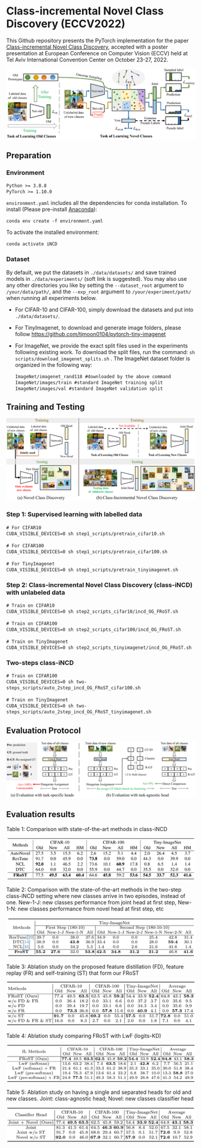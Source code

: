 # Class-incremental Novel Class Discovery (ECCV2022)
This Github repository presents the PyTorch implementation for the paper [Class-incremental Novel Class Discovery](), accepted with a poster presentation at European Conference on Computer Vision (ECCV) held at Tel Aviv International Convention Center on October 23-27, 2022.

![](figures/framework.png)


## Preparation
### Environment
```shell
Python >= 3.8.8
PyTorch >= 1.10.0 
```

`environment.yaml` includes all the dependencies for conda installation. To install (Please pre-install [Anaconda](https://www.anaconda.com/)):
```shell
conda env create -f environment.yaml
```
To activate the installed environment:
```shell
conda activate iNCD
```

### Dataset
By default, we put the datasets in `./data/datasets/` and save trained models in `./data/experiments/` (soft link is suggested). You may also use any other directories you like by setting the `--dataset_root` argument to `/your/data/path/`, and the `--exp_root` argument to `/your/experiment/path/` when running all experiments below.

- For CIFAR-10 and CIFAR-100, simply download the datasets and put into `./data/datasets/`.

- For TinyImagenet, to download and generate image folders, please follow https://github.com/tjmoon0104/pytorch-tiny-imagenet

- For ImageNet, we provide the exact split files used in the experiments following existing work. To download the split files, run the command:
``
sh scripts/download_imagenet_splits.sh
``
. The ImageNet dataset folder is organized in the following way:

    ```
    ImageNet/imagenet_rand118 #downloaded by the above command
    ImageNet/images/train #standard ImageNet training split
    ImageNet/images/val #standard ImageNet validation split
    ```

## Training and Testing
![](figures/setting.png)

### Step 1: Supervised learning with labelled data
```shell
# For CIFAR10
CUDA_VISIBLE_DEVICES=0 sh step1_scripts/pretrain_cifar10.sh

# For CIFAR100
CUDA_VISIBLE_DEVICES=0 sh step1_scripts/pretrain_cifar100.sh

# For TinyImagenet
CUDA_VISIBLE_DEVICES=0 sh step1_scripts/pretrain_tinyimagenet.sh
```

### Step 2: Class-incremental Novel Class Discovery (class-iNCD) with unlabeled data
```shell
# Train on CIFAR10
CUDA_VISIBLE_DEVICES=0 sh step2_scripts_cifar10/incd_OG_FRoST.sh

# Train on CIFAR100
CUDA_VISIBLE_DEVICES=0 sh step2_scripts_cifar100/incd_OG_FRoST.sh

# Train on TinyImagenet
CUDA_VISIBLE_DEVICES=0 sh step2_scripts_tinyimagenet/incd_OG_FRoST.sh
```

### Two-steps class-iNCD
```shell
# Train on CIFAR100
CUDA_VISIBLE_DEVICES=0 sh two-steps_scripts/auto_2step_incd_OG_FRoST_cifar100.sh

# Train on TinyImagenet
CUDA_VISIBLE_DEVICES=0 sh two-steps_scripts/auto_2step_incd_OG_FRoST_tinyimagenet.sh
```

## Evaluation Protocol
![](figures/evalutation.png)

## Evaluation results
Table 1: Comparison with state-of-the-art methods in class-iNCD

![](figures/results_SOTA-HM.png)

Table 2: Comparison with the state-of-the-art methods in the two-step class-iNCD setting where new classes arrive in two episodes, instead of one. New-1-J: new classes performance from joint head at first step, New-1-N: new classes performance from novel head at first step, etc

![](figures/results_2step-iNCD.png)

Table 3: Ablation study on the proposed feature distillation (FD), feature replay (FR) and self-training (ST) that form our FRoST

![](figures/results_ablation.png)

Table 4: Ablation study comparing FRoST with LwF (logits-KD)

![](figures/results_LwF.png)

Table 5: Ablation study on having a single and separated heads for old and new classes. Joint: class-agnostic head; Novel: new classes classifier head

![](figures/results_heads.png)






